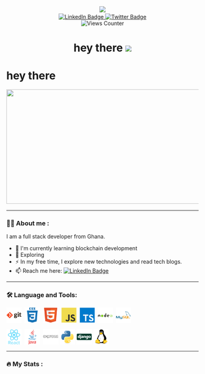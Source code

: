 <div id="header" align="center">
  <img src="https://media.giphy.com/media/nGMnDqebzDcfm/giphy.gif" width="100px" />
</div>

<div id="badges" align="center" margin="14px">
  <a href="">
    <img src="https://img.shields.io/badge/LinkedIn-blue?style=for-the-badge&logo=linkedin&logoColor=white" alt="LinkedIn Badge" />
  </a>
  <a href="">
    <img src="https://img.shields.io/badge/Twitter-blue?style=for-the-badge&logo=twitter&logoColor=white" alt="Twitter Badge" />
  <!-- <img src="" alt="" /> -->
  </a>
</div>

<div id="views-counter" align="center">
  <img src="https://komarev.com/ghpvc/?username=drex7&style=flat-square&color=blue" alt="Views Counter"/>
</div>

<h1 align="center">
  hey there
  <img src="https://media.giphy.com/media/hvRJCLFzcasrR4ia7z/giphy.gif" width="30px"/>
</h1>

# hey there [](https://media.giphy.com/media/dWesBcTLavkZuG35MI/giphy.gif")

<div align="center">
  <img src="https://media.giphy.com/media/dWesBcTLavkZuG35MI/giphy.gif" width="600" height="300"/>
</div>

---

### :man_technologist: About me :
I am a full stack developer from Ghana.
- :telescope: I'm currently learning  blockchain development
- :seedling: Exploring 
- :zap: In my free time, I explore new technologies and read tech blogs.
- :mailbox: Reach me here: [![LinkedIn Badge](https://img.shields.io/badge/-kakbar-blue?style=flat&logo=Linkedin&logoColor=white)](https://www.linkedin.com/in/derrick-asamoah)

---

### :hammer_and_wrench: Language and Tools:

<div>
  <img src="https://github.com/devicons/devicon/blob/master/icons/git/git-original-wordmark.svg" title="Git" **alt="Git" width="40" height="40" />&nbsp;
  <img src="https://github.com/devicons/devicon/blob/master/icons/css3/css3-plain-wordmark.svg"  title="CSS3" alt="CSS" width="40" height="40" />&nbsp;
  <img src="https://github.com/devicons/devicon/blob/master/icons/html5/html5-original.svg" title="HTML5" alt="HTML" width="40" height="40" />&nbsp;
  <img src="https://github.com/devicons/devicon/blob/master/icons/javascript/javascript-original.svg" title="JavaScript" alt="JavaScript" width="40" height="40" />&nbsp;
  <img src="https://github.com/devicons/devicon/blob/master/icons/typescript/typescript-original.svg" title="TypeScript" alt="TypeScript" width="40" height="40" />&nbsp;
  <img 
    src="https://github.com/devicons/devicon/blob/master/icons/nodejs/nodejs-original-wordmark.svg" title="NodeJS" alt="NodeJS" width="40" height="40" 
  />&nbsp;
  <img src="https://github.com/devicons/devicon/blob/master/icons/mysql/mysql-original-wordmark.svg" title="MySQL"  alt="MySQL" width="40" height="40"/>&nbsp;

  <img src="https://github.com/devicons/devicon/blob/master/icons/react/react-original-wordmark.svg" title="React" alt="React" width="40" height="40"/>&nbsp;
  <img src="https://github.com/devicons/devicon/blob/master/icons/java/java-original-wordmark.svg" title="Java" alt="Java" width="40" height="40" />&nbsp;
  <img src="https://github.com/devicons/devicon/blob/master/icons/express/express-original-wordmark.svg" title="Express" alt="Express" width="40" height="40" />
  <img src="https://github.com/devicons/devicon/blob/master/icons/python/python-original.svg" title="Python" alt="Python" width="40" height="40" />
  <img src="https://github.com/devicons/devicon/blob/master/icons/django/django-original.svg" title="Django" alt="Django" width="40" height="40" />
  <img src="https://github.com/devicons/devicon/blob/master/icons/linux/linux-original.svg" title="Linux" alt="Linux" width="40" height="40" />
</div>

---

### :fire: My Stats :

